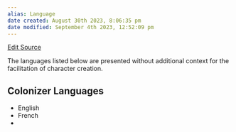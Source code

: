 ```yaml
---
alias: Language
date created: August 30th 2023, 8:06:35 pm
date modified: September 4th 2023, 12:52:09 pm
---
```

[Edit Source](https://github.com/bradhaas/TheCompendium-v2/blob/main/Worldbuilding/Languages.md)

The languages listed below are presented without additional context for the facilitation of character creation.

## Colonizer Languages
- English
- French
- 
